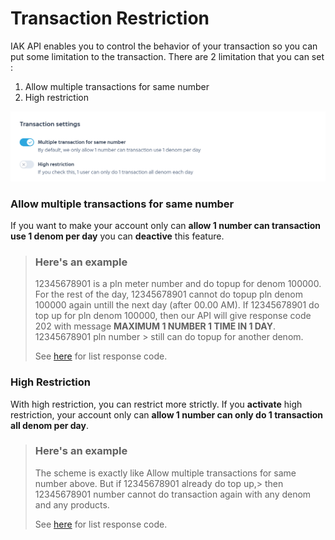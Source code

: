 # Transaction Restriction

IAK API enables you to control the behavior of your transaction so you can put some limitation to the transaction. There are 2 limitation that you can set :

  1. Allow multiple transactions for same number
  2. High restriction

![Transaction Restriction](../../assets/images/transaction-restriction.png)

### Allow multiple transactions for same number

If you want to make your account only can **allow 1 number can transaction use 1 denom per day** you can **deactive** this feature. 

<!-- theme: info -->

> ### Here's an example
>
> 12345678901 is a pln meter number and do topup for denom 100000. For the rest of the day, 12345678901 cannot do
> topup pln denom 100000 again untill the next day (after 00.00 AM). If 12345678901 do top up for pln denom 100000, 
> then our API will give response code 202 with message **MAXIMUM 1 NUMBER 1 TIME IN 1 DAY**. 12345678901 pln number > still can do topup for another denom. 
>
> See [here](docs/reference/docs/prepaid%20v1%20(legacy)/response-code.md) for list response code.

### High Restriction

With high restriction, you can restrict more strictly. If you **activate** high restriction, your account only can **allow 1 number can only do 1 transaction all denom per day**.

> ### Here's an example
>
> The scheme is exactly like Allow multiple transactions for same number above. But if 12345678901 already do top up,> then 12345678901 number cannot do transaction again with any denom and any products.
>
> See [here](docs/reference/docs/prepaid%20v1%20(legacy)/response-code.md) for list response code.